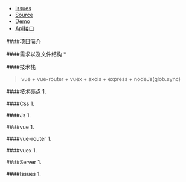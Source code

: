 ##
- [Issues]()
- [Source]()
- [Demo]()
- [Api接口](https://cnodejs.org/api)

####项目简介
> 

####需求以及文件结构
* 


####技术栈
> vue + vue-router + vuex + axois + express + nodeJs(glob.sync)

####技术亮点
1. 


####Css
1. 

####Js
1. 

####vue
1. 


####vue-router
1. 


####vuex
1. 


####Server
1. 


####Issues
1. 
